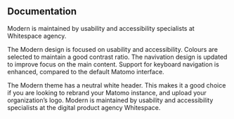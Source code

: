 ## Documentation

Modern is maintained by usability and accessibility specialists at Whitespace agency.

The Modern design is focused on usability and accessibility. Colours are selected to maintain a good contrast ratio. The navivation design is updated to improve focus on the main content. Support for keyboard navigation is enhanced, compared to the default Matomo interface.

The Modern theme has a neutral white header. This makes it a good choice if you are looking to rebrand your Matomo instance, and upload your organization’s logo.
Modern is maintained by usability and accessibility specialists at the digital product agency Whitespace.
